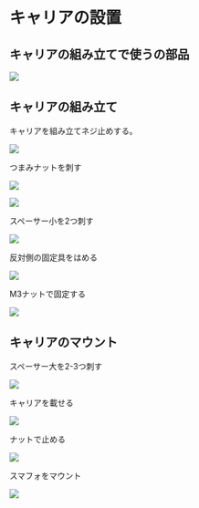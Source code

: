 
# キャリアの設置

## キャリアの組み立てで使うの部品

![](/type1/img/bom_carrier.png)


## キャリアの組み立て

キャリアを組み立てネジ止めする。

![](/type1/img/type1_carrier001.png)

つまみナットを刺す

![](/type1/img/type1_carrier002.png)

![](/type1/img/type1_carrier003.png)

スペーサー小を2つ刺す

![](/type1/img/type1_carrier004.png)

反対側の固定具をはめる

![](/type1/img/type1_carrier005.png)

M3ナットで固定する

![](/type1/img/type1_carrier007.png)

## キャリアのマウント

スペーサー大を2-3つ刺す

![](/type1/img/type1_carrier008.png)

キャリアを載せる

![](/type1/img/type1_carrier009.png)

ナットで止める

![](/type1/img/type1_carrier010.png)

スマフォをマウント

![](/type1/img/type1_carrier010.png)

